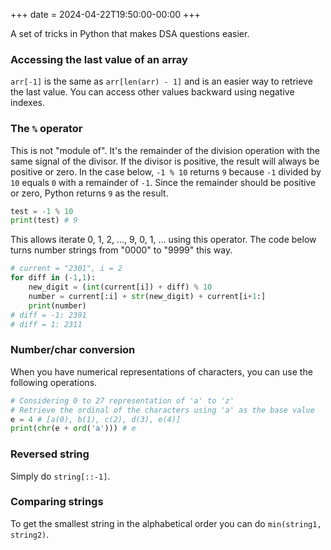 +++
date = 2024-04-22T19:50:00-00:00
+++

A set of tricks in Python that makes DSA questions easier.

### Accessing the last value of an array

`arr[-1]` is the same as `arr[len(arr) - 1]` and is an easier way to retrieve the last value. You can access other values backward using negative indexes.

### The `%` operator

This is not "module of". It's the remainder of the division operation with the same signal of the divisor. If the divisor is positive, the result will always be positive or zero. In the case below, `-1 % 10` returns `9` because `-1` divided by `10` equals `0` with a remainder of `-1`. Since the remainder should be positive or zero, Python returns `9` as the result.

```python
test = -1 % 10
print(test) # 9
```

This allows iterate 0, 1, 2, ..., 9, 0, 1, ... using this operator. The code below turns number strings from "0000" to "9999" this way.

```python
# current = "2301", i = 2
for diff in (-1,1):
    new_digit = (int(current[i]) + diff) % 10
    number = current[:i] + str(new_digit) + current[i+1:]
    print(number)
# diff = -1: 2391
# diff = 1: 2311
```

### Number/char conversion

When you have numerical representations of characters, you can use the following operations.

```python
# Considering 0 to 27 representation of 'a' to 'z'
# Retrieve the ordinal of the characters using 'a' as the base value
e = 4 # [a(0), b(1), c(2), d(3), e(4)]
print(chr(e + ord('a'))) # e
```

### Reversed string

Simply do `string[::-1]`.

### Comparing strings

To get the smallest string in the alphabetical order you can do `min(string1, string2)`.
